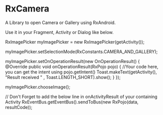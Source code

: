 # RxCamera
A Library to open Camera or Gallery using RxAndroid.

Use it in your Fragment, Activity or Dialog like below.

RxImagePicker myImagePicker = new RxImagePicker(getActivity());

myImagePicker.setSelectionMode(RxConstants.CAMERA_AND_GALLERY);

myImagePicker.setOnOperationResult(new OnOperationResult() {
            @Override
            public void onOperationResult(RxPojo pojo) {
                 //Your code here, you can get the intent using pojo.getIntent()
                Toast.makeText(getActivity(), "Result received " , Toast.LENGTH_SHORT).show();
            }
        });

myImagePicker.chooseImage();
        
        
//  Don't Forget to add the below line in onActivityResult of your containing Activity
RxEventBus.getEventBus().sendToBus(new RxPojo(data, resultCode));
